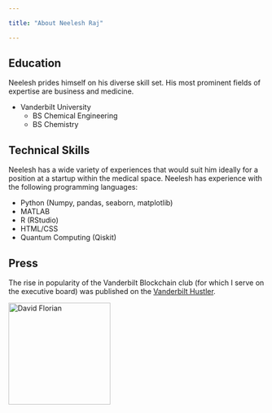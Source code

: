 ```yaml
---

title: "About Neelesh Raj"

---
```


## Education

Neelesh prides himself on his diverse skill set. His most prominent fields of expertise are business and medicine. 

* Vanderbilt University
  * BS Chemical Engineering
  * BS Chemistry

## Technical Skills

Neelesh has a wide variety of experiences that would suit him ideally for a position at a startup within the medical space. Neelesh has experience with the following programming languages:

* Python (Numpy, pandas, seaborn, matplotlib)
* MATLAB
* R (RStudio)
* HTML/CSS
* Quantum Computing (Qiskit)

## Press 

The rise in popularity of the Vanderbilt Blockchain club (for which I serve on the executive board) was published on the [Vanderbilt Hustler](https://vanderbilthustler.com/2022/11/14/zeppelin-rooftop-mixers-cryptocurrency-and-a-blockchain-law-how-crypto-came-to-vanderbilt/).

<img src="/assets/img/David_Headshot_web2.jpg" alt="David Florian" style="width:200px;"/>
